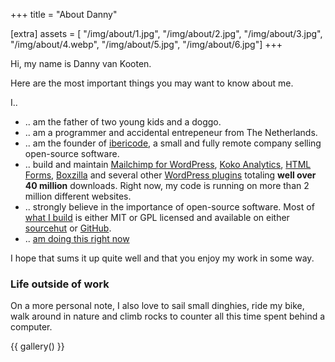 +++
title = "About Danny"

[extra]
assets = [ "/img/about/1.jpg", "/img/about/2.jpg", "/img/about/3.jpg", "/img/about/4.webp", "/img/about/5.jpg", "/img/about/6.jpg"]
+++

Hi, my name is Danny van Kooten.

Here are the most important things you may want to know about me.

I..

- .. am the father of two young kids and a doggo.
- .. am a programmer and accidental entrepeneur from The Netherlands.
- .. am the founder of <a href="http://ibericode.com/">ibericode</a>, a small and fully remote company selling open-source software.
- .. build and maintain <a href="https://www.mc4wp.com/">Mailchimp for WordPress</a>, <a href="https://www.kokoanalytics.com/">Koko Analytics</a>, <a href="https://www.htmlformsplugin.com">HTML Forms</a>, <a href="https://boxzillaplugin.com/">Boxzilla</a> and several other <a href="/wordpress-plugins/">WordPress plugins</a> totaling <strong>well over 40 million</strong> downloads. Right now, my code is running on more than 2 million different websites.
- .. strongly believe in the importance of open-source software. Most of [what I build](@/code.md) is either MIT or GPL licensed and available on either <a href="https://git.sr.ht/~dvko/">sourcehut</a> or <a href="https://github.com/dannyvankooten/">GitHub</a>.
- .. [am doing this right now](@/now.md)

I hope that sums it up quite well and that you enjoy my work in some way.

### Life outside of work

On a more personal note, I also love to sail small dinghies, ride my bike, walk around in nature and climb rocks to counter all this time spent behind a computer.

{{ gallery() }}